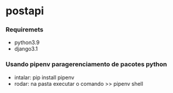 # postapi<br />
### Requiremets<br />
 - python3.9<br />
 - django3.1<br />
### Usando pipenv paragerenciamento de pacotes python <br />
 - intalar: pip install pipenv <br />
 - rodar: na pasta executar o comando >> pipenv shell <br />
